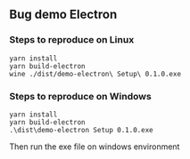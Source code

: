 ## Bug demo Electron

### Steps to reproduce on Linux

```
yarn install
yarn build-electron
wine ./dist/demo-electron\ Setup\ 0.1.0.exe
```

### Steps to reproduce on Windows

```
yarn install
yarn build-electron
.\dist\demo-electron Setup 0.1.0.exe
```

Then run the exe file on windows environment
